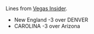 Lines from [Vegas Insider](http://www.vegasinsider.com/nfl/matchups/matchups.cfm/week/20/season/2015).

* New England -3 over DENVER
* CAROLINA -3 over Arizona
